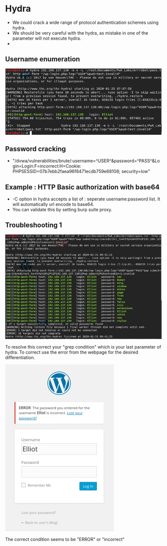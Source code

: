 # Hydra

* We could crack a wide range of protocol authentication schemes using hydra.
* We should be very careful with the hydra, as mistake in one of the parameter will not execute hydra.
* 
## Username enumeration

![&quot;-e n&quot; option in hydra](../../.gitbook/assets/image%20%2840%29.png)

## Password cracking

* "/dvwa/vulnerabilities/brute/:username=^USER^&password=^PASS^&Login=Login:F=incorrect:H=Cookie: PHPSESSID=07b7ebb2faea96f8471ecdb759e68108; security=low"

## Example : HTTP Basic authorization with base64

* -C option in hydra accepts a list of : seperate username:password list. It will automatically url encode to base64.
* You can validate this by setting burp suite proxy.

## Troubleshooting 1

![](../../.gitbook/assets/image%20%2855%29.png)

To resolve this correct your "grep condition" which is your last parameter of hydra. To correct use the error from the webpage for the desired differentiation.

![](../../.gitbook/assets/image%20%2825%29.png)

The correct condition seems to be "ERROR" or "incorrect"

